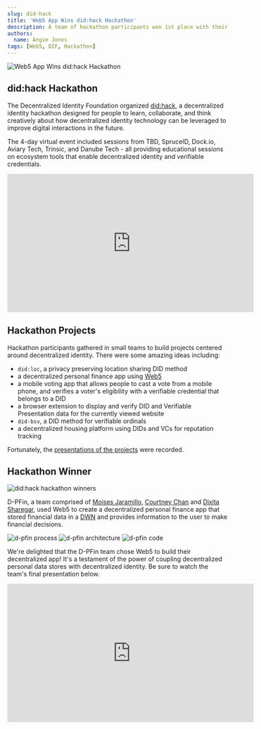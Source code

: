 ```yaml
---
slug: did-hack
title: 'Web5 App Wins did:hack Hackathon'
description: A team of hackathon participants won 1st place with their Web5 personal finance app
authors:
  name: Angie Jones
tags: [Web5, DIF, Hackathon]
---
```


<head>
  <meta property="og:title" content="Web5 App Wins did:hack Hackathon" />
  <meta property="og:type" content="website" />
  <meta property="og:url" content='https://developer.tbd.website/blog/did-hack' />
  <meta name="og:description" content="A team of hackathon participants won 1st place with their Web5 personal finance app" />
  <meta property="og:image" content="https://developer.tbd.website/assets/images/did-hack-slide0-5addd78e440bfc325b239bbfff2ae82f.png" /> 

  <meta name="twitter:card" content="summary_large_image" />
  <meta property="twitter:domain" content="developer.tbd.website" />
  <meta name="twitter:site" content="@tbdevs" />
  <meta name="twitter:title" content="Web5 App Wins did:hack Hackathon" />
  <meta property="twitter:url" content='https://developer.tbd.website/blog/did-hack' /> 
  <meta name="twitter:description" content="A team of hackathon participants won 1st place with their Web5 personal finance app" />
  <meta name="twitter:image" content="https://developer.tbd.website/assets/images/did-hack-slide0-5addd78e440bfc325b239bbfff2ae82f.png" />

  <link rel="apple-touch-icon" href="https://developer.tbd.website/img/tbd-fav-icon-main.png" />
</head>

![Web5 App Wins did:hack Hackathon](/img/did-hack-slide0.png)

## did:hack Hackathon

The Decentralized Identity Foundation organized [did:hack](https://didhack.xyz/), a decentralized identity hackathon designed for people to learn, collaborate, and think creatively about how decentralized identity technology can be leveraged to improve digital interactions in the future.

The 4-day virtual event included sessions from TBD, SpruceID, Dock.io, Aviary Tech, Trinsic, and Danube Tech - all providing educational sessions on ecosystem tools that enable decentralized identity and verifiable credentials.


<div className="flex justify-center">
<div className="w-full sm:w-auto sm:max-w-[560px]">
<div className="overflow-hidden relative" style={{ paddingTop: "56.25%" }}>
<iframe 
 width="560"
height="315"
src="https://www.youtube.com/embed/rpaUtaXnk94" 
title="YouTube video player"
frameBorder="0"
allow="accelerometer; autoplay; clipboard-write; encrypted-media; gyroscope; picture-in-picture; web-share"
allowfullscreen
className="absolute top-0 left-0 w-full h-full"></iframe>
</div>
</div>
</div>

<!--truncate-->

## Hackathon Projects

Hackathon participants gathered in small teams to build projects centered around decentralized identity. There were some amazing ideas including:

* `did:loc`, a privacy preserving location sharing DID method
* a decentralized personal finance app using [Web5](/docs)
* a mobile voting app that allows people to cast a vote from a mobile phone, and verifies a voter's eligibility with a verifiable credential that belongs to a DID
* a browser extension to display and verify DID and Verifiable Presentation data for the currently viewed website
* `did-bsv`, a DID method for verifiable ordinals
* a decentralized housing platform using DIDs and VCs for reputation tracking

Fortunately, the [presentations of the projects](https://youtu.be/0o9PJ1HmNuQ) were recorded.

## Hackathon Winner

![did:hack hackathon winners](/img/did-hack-winners.jpg)

D-PFin, a team comprised of [Moises Jaramillo](https://www.linkedin.com/in/moisesjaramillo/), [Courtney Chan](https://www.linkedin.com/in/chanyongxue/) and [Dixita Sharegar](https://www.linkedin.com/in/sharegardixita/), used Web5 to create a decentralized personal finance app that stored financial data in a [DWN](/docs/web5/learn/decentralized-web-nodes) and provides information to the user to make financial decisions.

![d-pfin process](/img/did-hack-slide1.png)
![d-pfin architecture](/img/did-hack-slide2.png)
![d-pfin code](/img/did-hack-slide3.png)

We're delighted that the D-PFin team chose Web5 to build their decentralized app! It's a testament of the power of coupling decentralized personal data stores with decentralized identity. Be sure to watch the team's final presentation below.


<div className="flex justify-center">
  <div className="w-full sm:w-auto sm:max-w-[560px]">
    <div className="overflow-hidden relative" style={{ paddingTop: "56.25%" }}>
      <iframe
        width="560"
        height="315"
        src="https://www.youtube.com/embed/0o9PJ1HmNuQ?start=1500"
        title="YouTube video player"
        frameBorder="0"
        allow="accelerometer; autoplay; clipboard-write; encrypted-media; gyroscope; picture-in-picture; web-share"
        allowfullscreen
        className="absolute top-0 left-0 w-full h-full"
      ></iframe>
    </div>
  </div>
</div>













